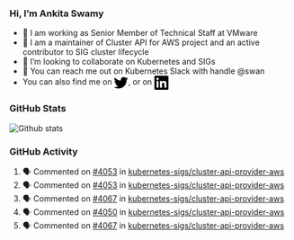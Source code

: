 ### Hi, I’m Ankita Swamy

- 💼 I am working as Senior Member of Technical Staff at VMware
- 👀 I am a maintainer of Cluster API for AWS project and an active contributor to SIG cluster lifecycle
- 💞️ I’m looking to collaborate on Kubernetes and SIGs
- 💬 You can reach me out on Kubernetes Slack with handle @swan
- You can also find me on <a href="https://twitter.com/SwamyAnkita" target="blank"><img align="center" src="https://raw.githubusercontent.com/Ankitasw/Ankitasw/master/svg/twitter.svg" alt="Ankitasw" height="25" width="25" color="#1DA1f2" /></a>, or on <a href="https://www.linkedin.com/in/Ankitaswamy/" target="blank"><img align="center" src="https://raw.githubusercontent.com/Ankitasw/Ankitasw/master/svg/linkedin.svg" alt="Ankitasw" height="25" width="25" /></a>

### GitHub Stats
![Github stats](https://github-readme-stats.vercel.app/api?username=Ankitasw&count_private=true&show_icons=true&theme=tokyonight)

### GitHub Activity 
<!--START_SECTION:activity-->
1. 🗣 Commented on [#4053](https://github.com/kubernetes-sigs/cluster-api-provider-aws/issues/4053) in [kubernetes-sigs/cluster-api-provider-aws](https://github.com/kubernetes-sigs/cluster-api-provider-aws)
2. 🗣 Commented on [#4053](https://github.com/kubernetes-sigs/cluster-api-provider-aws/issues/4053) in [kubernetes-sigs/cluster-api-provider-aws](https://github.com/kubernetes-sigs/cluster-api-provider-aws)
3. 🗣 Commented on [#4067](https://github.com/kubernetes-sigs/cluster-api-provider-aws/issues/4067) in [kubernetes-sigs/cluster-api-provider-aws](https://github.com/kubernetes-sigs/cluster-api-provider-aws)
4. 🗣 Commented on [#4050](https://github.com/kubernetes-sigs/cluster-api-provider-aws/issues/4050) in [kubernetes-sigs/cluster-api-provider-aws](https://github.com/kubernetes-sigs/cluster-api-provider-aws)
5. 🗣 Commented on [#4067](https://github.com/kubernetes-sigs/cluster-api-provider-aws/issues/4067) in [kubernetes-sigs/cluster-api-provider-aws](https://github.com/kubernetes-sigs/cluster-api-provider-aws)
<!--END_SECTION:activity-->
